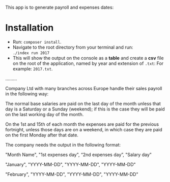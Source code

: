 This app is to generate payroll and expenses dates:

# Installation

- Run: `composer install`.
- Navigate to the root directory from your terminal and run:  
`./index run 2017`
- This will show the output on the console as a **table** and create a **csv** file on the root of the application, named by year and extension of `.txt`: For example: `2017.txt`.

.........

Company Ltd with many branches across Europe handle their sales payroll in the following way:

The normal base salaries are paid on the last day of the month unless that day is a Saturday or a Sunday (weekend); if this is the case they will be paid on the last working day of the month. 

On the 1st and 15th of each month the expenses are paid for the previous fortnight, unless those days are on a weekend, in which case they are paid on the first Monday after that date.

The company needs the output in the following format:

"Month Name", "1st expenses day", “2nd expenses day”, "Salary day" 

"January", "YYYY-MM-DD", "YYYY-MM-DD", "YYYY-MM-DD" 

"February", "YYYY-MM-DD", "YYYY-MM-DD", "YYYY-MM-DD" 
